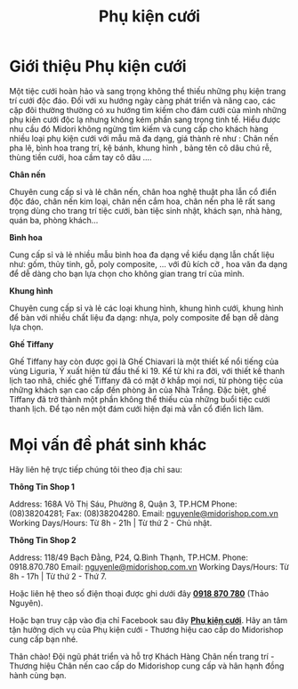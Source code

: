 ﻿---
title: 'Phụ kiện cưới'
layout: HomePage
path: '/'
meta: Phụ kiện cưới
keywords: Phụ kiện cưới, Bình hoa cưới,Khung hình cưới Ghế Tiffany, Ghế Chiavari, Ghế Chiavari midorishop, cho thue ghe Tiffany
---


# Giới thiệu Phụ kiện cưới



Một tiệc cưới hoàn hảo và sang trọng không thể thiếu những phụ kiện trang trí cưới độc đáo. Đối với xu hướng ngày càng phát triển và nâng cao, các cặp đôi thường thường có xu hướng tìm kiếm cho đám cưới của mình những phụ kiên cưới độc lạ nhưng không kém phần sang trọng tinh tế. Hiểu được nhu cầu đó Midori không ngừng tìm kiếm và cung cấp cho khách hàng nhiều  loại phụ kiện cưới với mẫu mã đa dạng, giá thành rẻ như : Chân nến pha lê, bình hoa trang trí, kệ bánh, khung hình , bảng tên cô dâu chú rễ, thùng tiền cưới, hoa cầm tay cô dâu ….

**Chân nến**

Chuyên cung cấp sỉ và lẻ chân nến, chân hoa nghệ thuật pha lẫn cổ điển độc đáo, chân nến kim loại, chân nến cắm hoa, chân nến pha lê rất sang trọng dùng cho trang trí tiệc cưới, bàn tiệc sinh nhật, khách sạn, nhà hàng, quán ba, phòng khách…

**Bình hoa**

Cung cấp sỉ và lẻ nhiều mẫu bình hoa đa dạng về kiểu dạng lẫn chất liệu như: gốm, thủy tinh, gỗ, poly composite, … với đủ kích cỡ , hoa văn đa dạng để dễ dàng cho bạn lựa chọn cho không gian trang trí của mình.

**Khung hình**

Chuyên cung cấp sỉ và lẻ các loại khung hình, khung hình cưới, khung hình để bàn với nhiều chất liệu đa dạng: nhựa, poly composite để bạn dễ dàng lựa chọn.

**Ghế Tiffany**

Ghế Tiffany hay còn được gọi là Ghế Chiavari là một thiết kế nổi tiếng của vùng Liguria, Ý xuất hiện từ đầu thế kỉ 19. Kể từ khi ra đời, với thiết kế thanh lịch tao nhã, chiếc ghế Tiffany đã có mặt ở khắp mọi nơi, từ phòng tiệc của những khách sạn cao cấp đến phòng ăn của Nhà Trắng. Đặc biệt, ghế Tiffany đã trở thành một phần không thể thiếu của những buổi tiệc cưới thanh lịch. Để tạo nên một đám cưới hiện đại mà vẫn cổ điển lich lãm.
 
# Mọi vấn đề phát sinh khác

Hãy liên hệ trực tiếp chúng tôi theo địa chỉ sau:

**Thông Tin Shop 1**


 Address: 168A Võ Thị Sáu, Phường 8, Quận 3, TP.HCM
 Phone: (08)38204281; Fax: (08)38204280.
 Email: nguyenle@midorishop.com.vn
 Working Days/Hours: Từ 8h - 21h | Từ thứ 2 - Chủ nhật. 
 
 **Thông Tin Shop 2**
 
 
 Address: 118/49 Bạch Đằng, P24, Q.Bình Thạnh, TP.HCM.
 Phone: 0918.870.780
 Email: nguyenle@midorishop.com.vn
 Working Days/Hours: Từ 8h - 17h | Từ thứ 2 - Thứ 7.
 
Hoặc liên hệ theo số điện thoại được ghi dưới đây [**0918 870 780**](tel:+84918870780) (Thảo Nguyên). 

Hoặc bạn truy cập vào địa chỉ Facebook sau đây [**Phụ kiện cưới**](https://www.facebook.com/dotrangtricuoi). Hãy an tâm tận hưởng dịch vụ của Phụ kiện cưới  - Thương hiệu cao cấp do Midorishop cung cấp bạn nhé.

Thân chào!
Đội ngũ phát triển và hỗ trợ Khách Hàng
Chân nến trang trí - Thương hiệu Chân nến cao cấp do Midorishop cung cấp và hân hạnh đồng hành cùng bạn.
